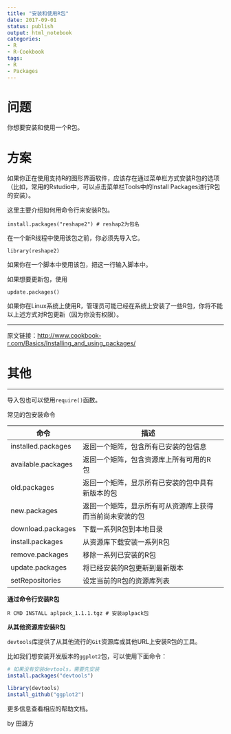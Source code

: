 ```yaml
---
title: "安装和使用R包"
date: 2017-09-01
status: publish
output: html_notebook
categories: 
- R
- R-Cookbook
tags:
- R
- Packages
---
```

 
 
# 问题
 
你想要安装和使用一个R包。
 
<!-- more -->
 
# 方案
 
如果你正在使用支持R的图形界面软件，应该存在通过菜单栏方式安装R包的选项（比如，常用的Rstudio中，可以点击菜单栏Tools中的Install Packages进行R包的安装）。
 
这里主要介绍如何用命令行来安装R包。
 
```
install.packages("reshape2") # reshap2为包名
```
 
在一个新R线程中使用该包之前，你必须先导入它。
 
```
library(reshape2)
```
如果你在一个脚本中使用该包，把这一行输入脚本中。
 
如果想要更新包，使用
```
update.packages()
```
 
如果你在Linux系统上使用R，管理员可能已经在系统上安装了一些R包，你将不能以上述方式对R包更新（因为你没有权限）。
 
********
 
原文链接：<http://www.cookbook-r.com/Basics/Installing_and_using_packages/>
 
# 其他
 
***
导入包也可以使用`require()`函数。



常见的包安装命令

| 命令                 | 描述                           |      |
| ------------------ | ---------------------------- | ---- |
| installed.packages | 返回一个矩阵，包含所有已安装的包信息           |      |
| available.packages | 返回一个矩阵，包含资源库上所有可用的R包         |      |
| old.packages       | 返回一个矩阵，显示所有已安装的包中具有新版本的包     |      |
| new.packages       | 返回一个矩阵，显示所有可从资源库上获得而当前尚未安装的包 |      |
| download.packages  | 下载一系列R包到本地目录                 |      |
| install.packages   | 从资源库下载安装一系列R包                |      |
| remove.packages    | 移除一系列已安装的R包                  |      |
| update.packages    | 将已经安装的R包更新到最新版本              |      |
| setRepositories    | 设定当前的R包的资源库列表                |      |



**通过命令行安装R包**

```shell
R CMD INSTALL aplpack_1.1.1.tgz # 安装aplpack包
```



**从其他资源库安装R包**

`devtools`库提供了从其他流行的`Git`资源库或其他URL上安装R包的工具。

比如我们想安装开发版本的`ggplot2`包，可以使用下面命令：

```R
# 如果没有安装devtools，需要先安装
install.packages("devtools")

library(devtools)
install_github("ggplot2")
```

更多信息查看相应的帮助文档。
 
by 田雄方
 

